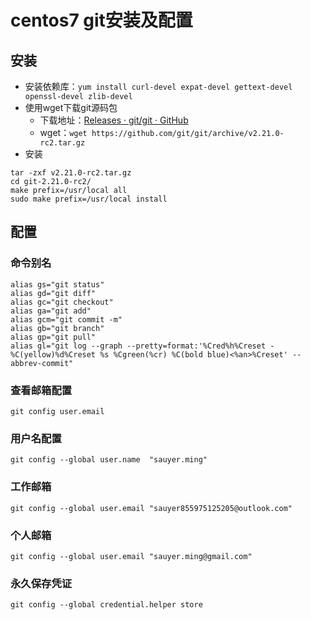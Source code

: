 # centos7 git安装及配置

## 安装

* 安装依赖库：`yum install curl-devel expat-devel gettext-devel openssl-devel zlib-devel`
* 使用wget下载git源码包
  * 下载地址：[Releases · git/git · GitHub](https://github.com/git/git/releases)
  * wget：`wget https://github.com/git/git/archive/v2.21.0-rc2.tar.gz`
* 安装
```shell
tar -zxf v2.21.0-rc2.tar.gz
cd git-2.21.0-rc2/
make prefix=/usr/local all
sudo make prefix=/usr/local install
```

## 配置

### 命令别名

```shell
alias gs="git status"
alias gd="git diff"
alias gc="git checkout"
alias ga="git add"
alias gcm="git commit -m"
alias gb="git branch"
alias gp="git pull"
alias gl="git log --graph --pretty=format:'%Cred%h%Creset -%C(yellow)%d%Creset %s %Cgreen(%cr) %C(bold blue)<%an>%Creset' --abbrev-commit"
```

### 查看邮箱配置

```shell
git config user.email
```

### 用户名配置

```shell
git config --global user.name  "sauyer.ming"
```

### 工作邮箱

```shell
git config --global user.email "sauyer855975125205@outlook.com"
```

### 个人邮箱

```shell
git config --global user.email "sauyer.ming@gmail.com"
```

### 永久保存凭证
```
git config --global credential.helper store
```


